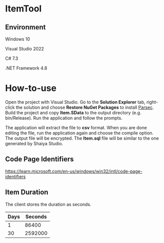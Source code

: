 # ItemTool

## Environment

Windows 10

Visual Studio 2022

C# 7.3

.NET Framework 4.8

# How-to-use

Open the project with Visual Studio. Go to the **Solution Explorer** tab, right-click the solution and choose **Restore NuGet Packages** to install [Parsec](https://github.com/matigramirez/Parsec). Build the project and copy **Item.SData** to the output directory (e.g. bin/Release). Run the application and follow the prompts.

The application will extract the file to **csv** format. When you are done editing the file, run the application again and choose the compile option. The output file will be encrypted. The **Item.sql** file will be similar to the one generated by Shaiya Studio.

## Code Page Identifiers

https://learn.microsoft.com/en-us/windows/win32/intl/code-page-identifiers

## Item Duration

The client stores the duration as seconds.

| Days    | Seconds    |
|---------|------------|
| 1       | 86400      |
| 30      | 2592000    |
